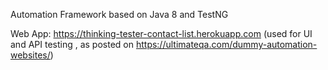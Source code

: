 Automation Framework based on Java 8 and TestNG

Web App: https://thinking-tester-contact-list.herokuapp.com 
(used for UI and API testing , as posted on https://ultimateqa.com/dummy-automation-websites/)